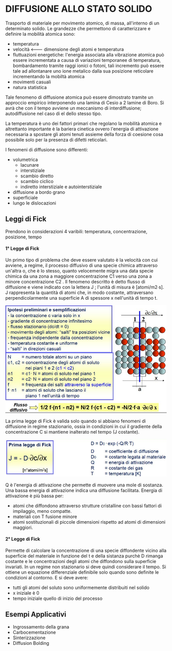 # DIFFUSIONE ALLO STATO SOLIDO

Trasporto di materiale per movimento atomico, di massa, all'interno di un determinato solido. Le grandezze che permettono di caratterizzare e definire la mobilità atomica sono:
- temperatura
- velocità <--- dimensione degli atomi e temperatura
- fluttuazioni energetiche: l'energia associata alla vibrazione atomica può essere incrementata a causa di variazioni temporanee di temperatura, bombardamento tramite raggi ionici o fotoni, tali incremento può essere tale ad allontanare uno ione metalico dalla sua posizione reticolare incrementando la mobiltà atomica
- movimenti casuali
- natura statistica

Tale fenomeno di diffusione atomica può essere dimostrato tramite un approccio empirico interponendo una lamina di Cesio a 2 lamine di Boro. Si avrà che con il tempo avviene un meccanismo di interdiffusione; autodiffusione nel caso di el dello stesso tipo.

La temperatura è uno dei fattori primari che regolano la mobilità atomica e altrettanto importante è la bariera cinetica ovvero l'energia di attivazione necessaria a spostare gli atomi tenuti assieme della forza di coesione cosa possibile solo per la presenza di difetti reticolari.

I fenomeni di diffusione sono differenti:
- volumetrica
  * lacunare
  * interstiziale
  * scambio diretto
  * scambio ciclico
  * indiretto interstiziale e autointerstiziale
- diffusione a bordo grano
- superficiale
- lungo le dislocazioni

## Leggi di Fick

Prendono in considerazioni 4 varibili: temperatura, concentrazione, posizione, tempo

#### 1° Legge di Fick

Un primo tipo di problema che deve essere valutato è la velocità con cui avviene, a regime, il processo diffusivo di una specie chimica attraverso un'altra o, che è lo stesso, quanto velocemente migra una data specie chimica da una zona a maggiore concentrazione C1 verso una zona a minore concentrazione C2 .
Il fenomeno descritto è detto flusso di diffusione e viene indicato con la lettera J ; l'unità di misura è [atomi/m2∙s]. J rappresenta la quantità di atomi che, in modo costante, attraversano perpendicolarmente una superficie A di spessore x nell'unità di tempo t.

![](img/Fick1.png)

La prima legge di Fick è valida solo quando si abbiano fenomeni di diffusione in regime stazionario, ossia in condizioni in cui il gradiente della concentrazione C si mantiene inalterato nel tempo (J costante).

![](img/Fick1_2.png)

Q è l'energia di attivazione che permette di muovere una mole di sostanza.
Una bassa energia di attivazione indica una diffusione facilitata.
Energia di attivazione è più bassa per:
- atomi che diffondono attraverso strutture cristalline con bassi fattori di impilaggio, meno compatte.
- materiali con T fusione minore
- atomi sostituzionali di piccole dimensioni rispetto ad atomi di dimensioni maggiori.

#### 2° Legge di Fick
Permette di calcolare la concentrazione di una specie diffondente vicino alla superficie del materiale in funzione del t e della sistanza purchè D rimanga costante e le concentrazioni degli atomi che diffondono sulla superficie invariati.
In un regime non stazionario si deve quindi considerare il tempo. Si ottiene un equazione differenziale definibile solo quando sono definite le condizioni al contorno. E si deve avere:
- tutti gli atomi del soluto sono uniformemente distribuiti nel solido
- x iniziale è 0
- tempo iniziale quello di inizio del processo

## Esempi Applicativi
* Ingrossamento della grana
* Carbocementazione
* Sinterizzazione
* Diffusion Bolding
